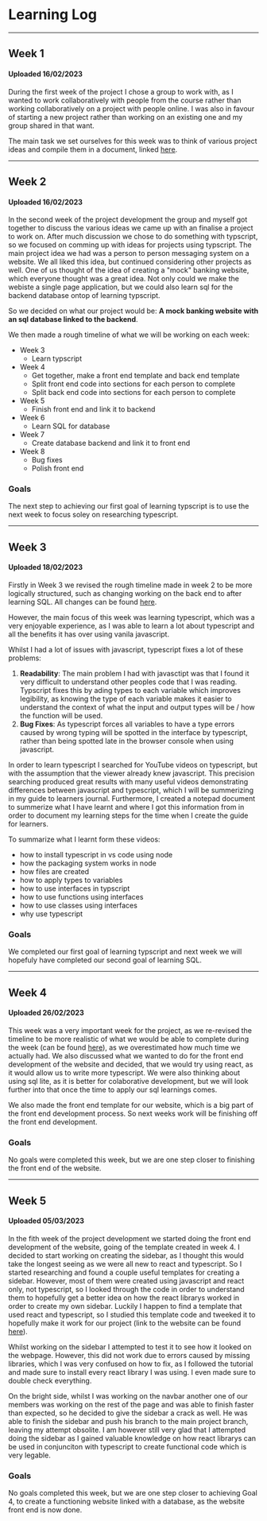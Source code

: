 # Learning Log

--- 

## Week 1 
#### Uploaded 16/02/2023

During the first week of the project I chose a group to work with, as I wanted to work collaboratively with people from the course rather than working collaboratively on a project with people online. I was also in favour of starting a new project rather than working on an existing one and my group shared in that want.

The main task we set ourselves for this week was to think of various project ideas and compile them in a document, linked [here](https://docs.google.com/document/d/13toE3SYV0K4IG2FPP6fhk4kCVGq5jh-FQ2uWeFDy4QU/edit).

--- 

## Week 2
#### Uploaded 16/02/2023

In the second week of the project development the group and myself got together to discuss the various ideas we came up with an finalise a project to work on. After much discussion we chose to do something with typscript, so we focused on comming up with ideas for projects using typscript. The main project idea we had was a person to person messaging system on a website. We all liked this idea, but continued considering other projects as well. One of us thought of the idea of creating a "mock" banking website, which everyone thought was a great idea. Not only could we make the webiste a single page application, but we could also learn sql for the backend database ontop of learning typscript.

So we decided on what our project would be: **A mock banking website with an sql database linked to the backend**.

We then made a rough timeline of what we will be working on each week:
* Week 3 
  * Learn typscript
* Week 4
  * Get together, make a front end template and back end template
  * Split front end code into sections for each person to complete
  * Split back end code into sections for each person to complete
* Week 5
  * Finish front end and link it to backend
* Week 6
  * Learn SQL for database
* Week 7
  * Create database backend and link it to front end
* Week 8
  * Bug fixes
  * Polish front end

### Goals
The next step to achieving our first goal of learning typscript is to use the next week to focus soley on researching typescript.

---

## Week 3
#### Uploaded 18/02/2023

Firstly in Week 3 we revised the rough timeline made in week 2 to be more logically structured, such as changing working on the back end to after learning SQL. All changes can be found [here](https://docs.google.com/document/d/13toE3SYV0K4IG2FPP6fhk4kCVGq5jh-FQ2uWeFDy4QU/edit). 

However, the main focus of this week was learning typescript, which was a very enjoyable experience, as I was able to learn a lot about typescript and all the benefits it has over using vanila javascript.

Whilst I had a lot of issues with javascript, typescript fixes a lot of these problems:
1. **Readability**: The main problem I had with javasctipt was that I found it very difficult to understand other peoples code that I was reading. Typscript fixes this by ading types to each variable which improves legibility, as knowing the type of each variable makes it easier to understand the context of what the input and output types will be / how the function will be used.
2. **Bug Fixes**: As typescript forces all variables to have a type errors caused by wrong typing will be spotted in the interface by typescript, rather than being spotted late in the browser console when using javascript. 

In order to learn typescript I searched for YouTube videos on typescript, but with the assumption that the viewer already knew javascript. This precision searching produced great results with many useful videos demonstrating differences between javascript and typescript, which I will be summerizing in my guide to learners journal. Furthermore, I created a notepad document to summerize what I have learnt and where I got this information from in order to document my learning steps for the time when I create the guide for learners. 

To summarize what I learnt form these videos:
* how to install typescript in vs code using node
* how the packaging system works in node 
* how files are created
* how to apply types to variables
* how to use interfaces in typscript
* how to use functions using interfaces
* how to use classes using interfaces
* why use typescript

### Goals
   
We completed our first goal of learning typscript and next week we will hopefuly have completed our second goal of learning SQL.

---

## Week 4
#### Uploaded 26/02/2023

This week was a very important week for the project, as we re-revised the timeline to be more realistic of what we would be able to complete during the week (can be found [here](https://docs.google.com/document/d/13toE3SYV0K4IG2FPP6fhk4kCVGq5jh-FQ2uWeFDy4QU/edit)), as we overestimated how much time we actually had. We also discussed what we wanted to do for the front end development of the website and decided, that we would try using react, as it would allow us to write more typescript. We were also thinking about using sql lite, as it is better for colaborative development, but we will look further into that once the time to apply our sql learnings comes.

We also made the front end template for our website, which is a big part of the front end development process. So next weeks work will be finishing off the front end development.

### Goals

No goals were completed this week, but we are one step closer to finishing the front end of the website.

---
## Week 5
#### Uploaded 05/03/2023

In the fith week of the project development we started doing the front end development of the website, going of the template created in week 4. I decided to start working on creating the sidebar, as I thought this would take the longest seeing as we were all new to react and typescript. So I started researching and found a couple useful templates for creating a sidebar. However, most of them were created using javascript and react only, not typescript, so I looked through the code in order to understand them to hopefully get a better idea on how the react librarys worked in order to create my own sidebar. Luckily I happen to find a template that used react and typescript, so I studied this template code and tweeked it to hopefully make it work for our project (link to the website can be found [here](https://annysah.hashnode.dev/build-a-sidebar-menu-with-react-typescript-and-styled-components-ckwkykpm80hs7gns112nycvvy)).

Whilst working on the sidebar I attempted to test it to see how it looked on the webpage. However, this did not work due to errors caused by missing libraries, which I was very confused on how to fix, as I followed the tutorial and made sure to install every react library I was using. I even made sure to double check everything. 

On the bright side, whilst I was working on the navbar another one of our members was working on the rest of the page and was able to finish faster than expected, so he decided to give the sidebar a crack as well. He was able to finish the sidebar and push his branch to the main project branch, leaving my attempt obsolite. I am however still very glad that I attempted doing the sidebar as I gained valuable knowledge on how react librarys can be used in conjunciton with typescript to create functional code which is very legable.

### Goals

No goals completed this week, but we are one step closer to achieving Goal 4, to create a functioning website linked with a database, as the website front end is now done.